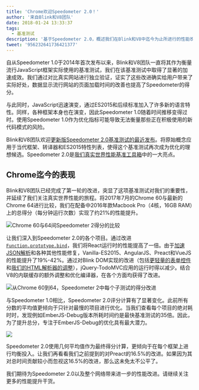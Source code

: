 ```yaml
---
title: 'Chrome欢迎Speedometer 2.0！'
author: '来自Blink和V8团队'
date: 2018-01-24 13:33:37
tags:
  - 基准测试
description: '基于Speedometer 2.0，概述我们在Blink和V8中迄今为止所进行的性能改进。'
tweet: '956232641736421377'
---
```

自从Speedometer 1.0于2014年首次发布以来，Blink和V8团队一直将其作为衡量流行JavaScript框架实际使用的基准测试，我们在该基准测试中取得了显著的加速成效。我们通过对比真实网站进行独立验证，证实了这些改进确实给用户带来了实际好处，数据显示流行网站的页面加载时间的改善也提高了Speedometer的得分。

<!--truncate-->
与此同时，JavaScript迅速演变，通过ES2015和后续标准加入了许多新的语言特性。同样，各种框架本身也在演变，因此Speedometer 1.0随着时间推移变得过时。使用Speedometer 1.0作为优化指标可能导致无法衡量那些正在积极使用的新代码模式的风险。

Blink和V8团队欢迎[更新版Speedometer 2.0基准测试的最近发布](https://webkit.org/blog/8063/speedometer-2-0-a-benchmark-for-modern-web-app-responsiveness/)。将原始概念应用于当代框架、转译器和ES2015特性列表，使得这个基准测试再次成为优化的理想候选。Speedometer 2.0是[我们真实世界性能基准工具箱](/blog/real-world-performance)中的一大亮点。

## Chrome迄今的表现

Blink和V8团队已经完成了第一轮的改进，突显了这项基准测试对我们的重要性，并延续了我们关注真实世界性能的旅程。将2017年7月的Chrome 60与最新的Chrome 64进行比较，我们在配备中2016年款Macbook Pro（4核，16GB RAM）上的总得分（每分钟运行次数）实现了约21%的性能提升。

![Chrome 60与64间Speedometer 2得分的比较](/_img/speedometer-2/scores.png)

让我们深入到Speedometer 2.0的各个项目。通过改进[`Function.prototype.bind`](https://chromium.googlesource.com/v8/v8/+/808dc8cff3f6530a627ade106cbd814d16a10a18)，我们将React运行时的性能提高了一倍。由于[加速JSON解析](https://chromium-review.googlesource.com/c/v8/v8/+/700494)和各种其他性能修复，Vanilla-ES2015、AngularJS、Preact和VueJS的性能提升了19%-42%。通过对Blink DOM实现的改进（包括[更轻量的表单控件](https://chromium.googlesource.com/chromium/src/+/f610be969095d0af8569924e7d7780b5a6a890cd)和[我们的HTML解析器的调整](https://chromium.googlesource.com/chromium/src/+/6dd09a38aaae9c15adf5aad966f761f180bf1cef)），jQuery-TodoMVC应用的运行时得以减少。结合V8的内联缓存的额外调整和优化编译器，在各个方面均获得了改进。

![从Chrome 60到64，Speedometer 2中每个子测试的得分改进](/_img/speedometer-2/improvements.png)

与Speedometer 1.0相比，Speedometer 2.0评分计算有了显著变化。此前所有分数的平均值更倾向于只针对最慢的项目进行优化。当我们查看每个项目的绝对耗时时，发现例如EmberJS-Debug版本所耗时间约是最快基准测试的35倍。因此，为了提升总分，专注于EmberJS-Debug的优化具有最大潜力。

![](/_img/speedometer-2/time.png)

Speedometer 2.0使用几何平均值作为最终得分计算，更倾向于在每个框架上进行均衡投入。让我们再看看我们之前提到的对Preact的16.5%的改进。如果因为其对总时间贡献较小而忽视这16.5%的改进，那么这未免太不公平了。

我们期待为Speedometer 2.0以及整个网络带来进一步的性能改进。请继续关注更多的性能提升干货。
